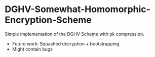 # DGHV-Somewhat-Homomorphic-Encryption-Scheme
Simple implementation of the DGHV Scheme with pk compression.

- Future work: Squashed decryption + bootstrapping
- Might contain bugs
